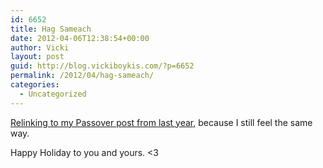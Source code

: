 ```yaml
---
id: 6652
title: Hag Sameach
date: 2012-04-06T12:38:54+00:00
author: Vicki
layout: post
guid: http://blog.vickiboykis.com/?p=6652
permalink: /2012/04/hag-sameach/
categories:
  - Uncategorized
---
```

<a href="http://blog.vickiboykis.com/2011/04/passover-the-kleenex-im-watching-prince-of-egypt/" target="_blank">Relinking to my Passover post from last year,</a> because I still feel the same way.

Happy Holiday to you and yours. <3

&nbsp;